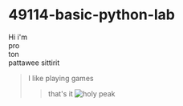 # 49114-basic-python-lab
Hi i'm   
pro  
ton  
pattawee sittirit  
> I like playing games
>> that's it
![holy peak](https://emoji.gg/assets/emoji/1971_flushed_vibe.png)
